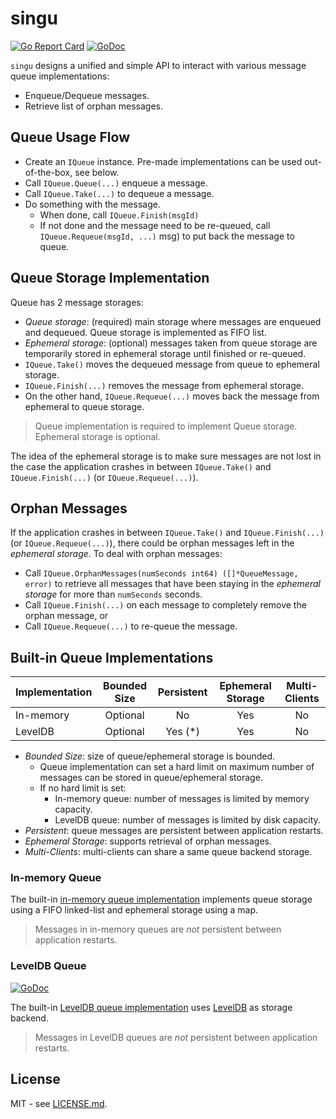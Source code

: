 # singu

[![Go Report Card](https://goreportcard.com/badge/github.com/btnguyen2k/singu)](https://goreportcard.com/report/github.com/btnguyen2k/singu)
[![GoDoc](https://godoc.org/github.com/btnguyen2k/singu?status.svg)](https://godoc.org/github.com/btnguyen2k/singu)

`singu` designs a unified and simple API to interact with various message queue implementations:
- Enqueue/Dequeue messages.
- Retrieve list of orphan messages.

## Queue Usage Flow

- Create an `IQueue` instance. Pre-made implementations can be used out-of-the-box, see below.
- Call `IQueue.Queue(...)` enqueue a message.
- Call `IQueue.Take(...)` to dequeue a message.
- Do something with the message.
  - When done, call `IQueue.Finish(msgId)`
  - If not done and the message need to be re-queued, call `IQueue.Requeue(msgId, ...)` msg) to put back the message to queue.

## Queue Storage Implementation

Queue has 2 message storages:
- _Queue storage_: (required) main storage where messages are enqueued and dequeued. Queue storage is implemented as FIFO list.
- _Ephemeral storage_: (optional) messages taken from queue storage are temporarily stored in ephemeral storage until finished or re-queued.
- `IQueue.Take()` moves the dequeued message from queue to ephemeral storage.
- `IQueue.Finish(...)` removes the message from ephemeral storage.
- On the other hand, `IQueue.Requeue(...)` moves back the message from ephemeral to queue storage.

> Queue implementation is required to implement Queue storage. Ephemeral storage is optional.

The idea of the ephemeral storage is to make sure messages are not lost in the case the
application crashes in between `IQueue.Take()` and `IQueue.Finish(...)` (or `IQueue.Requeue(...)`).

## Orphan Messages

If the application crashes in between `IQueue.Take()` and `IQueue.Finish(...)` (or `IQueue.Requeue(...)`),
there could be orphan messages left in the _ephemeral storage_. To deal with orphan messages:

- Call `IQueue.OrphanMessages(numSeconds int64) ([]*QueueMessage, error)` to retrieve all messages that have been staying in the _ephemeral storage_ for more than `numSeconds` seconds.
- Call `IQueue.Finish(...)` on each message to completely remove the orphan message, or
- Call `IQueue.Requeue(...)` to re-queue the message.

## Built-in Queue Implementations

| Implementation | Bounded Size | Persistent | Ephemeral Storage | Multi-Clients |
|----------------|:------------:|:----------:|:-----------------:|:-------------:|
| In-memory      | Optional     | No         | Yes               | No            |
| LevelDB        | Optional     | Yes (*)    | Yes               | No            |

- *Bounded Size*: size of queue/ephemeral storage is bounded.
  - Queue implementation can set a hard limit on maximum number of messages can be stored in queue/ephemeral storage.
  - If no hard limit is set:
    - In-memory queue: number of messages is limited by memory capacity.
    - LevelDB queue: number of messages is limited by disk capacity.
- *Persistent*: queue messages are persistent between application restarts.
- *Ephemeral Storage*: supports retrieval of orphan messages.
- *Multi-Clients*: multi-clients can share a same queue backend storage.

### In-memory Queue

The built-in [in-memory queue implementation](https://godoc.org/github.com/btnguyen2k/singu#InmemQueue)
implements queue storage using a FIFO linked-list and ephemeral storage using a map.

> Messages in in-memory queues are _not_ persistent between application restarts.

### LevelDB Queue

[![GoDoc](https://godoc.org/github.com/btnguyen2k/singu/leveldb?status.svg)](https://godoc.org/github.com/btnguyen2k/singu/leveldb)

The built-in [LevelDB queue implementation](https://godoc.org/github.com/btnguyen2k/singu/leveldb#LeveldbQueue)
uses [LevelDB](https://github.com/google/leveldb) as storage backend.

> Messages in LevelDB queues are _not_ persistent between application restarts.

## License

MIT - see [LICENSE.md](LICENSE.md).
